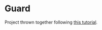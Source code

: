 # Guard

Project thrown together following [this tutorial](https://www.twilio.com/blog/audio-visualisation-web-audio-api--react).